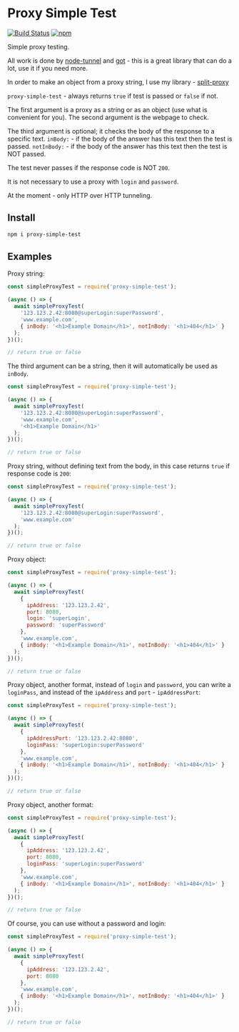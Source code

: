 # Proxy Simple Test

[![Build Status](https://travis-ci.com/Ganevru/proxy-simple-test.svg?branch=master)](https://travis-ci.com/Ganevru/proxy-simple-test)
[![npm](https://img.shields.io/npm/v/proxy-simple-test.svg?style=flat-square)](http://npm.im/proxy-simple-test)

Simple proxy testing.

All work is done by [node-tunnel](https://github.com/koichik/node-tunnel) and [got](https://github.com/sindresorhus/got) - this is a great library that can do a lot, use it if you need more.

In order to make an object from a proxy string, I use my library - [split-proxy](https://github.com/Ganevru/split-proxy)

`proxy-simple-test` - always returns `true` if test is passed or `false` if not.

The first argument is a proxy as a string or as an object (use what is convenient for you).
The second argument is the webpage to check.

The third argument is optional; it checks the body of the response to a specific text.
`inBody:` - if the body of the answer has this text then the test is passed.
`notInBody:` - if the body of the answer has this text then the test is NOT passed.

The test never passes if the response code is NOT `200`.

It is not necessary to use a proxy with `login` and `password`.

At the moment - only HTTP over HTTP tunneling.

## Install

```bash
npm i proxy-simple-test
```

## Examples

Proxy string:

```js
const simpleProxyTest = require('proxy-simple-test');

(async () => {
  await simpleProxyTest(
    '123.123.2.42:8080@superLogin:superPassword',
    'www.example.com',
    { inBody: '<h1>Example Domain</h1>', notInBody: '<h1>404</h1>' }
  );
})();

// return true or false
```

The third argument can be a string, then it will automatically be used as `inBody`.

```js
const simpleProxyTest = require('proxy-simple-test');

(async () => {
  await simpleProxyTest(
    '123.123.2.42:8080@superLogin:superPassword',
    'www.example.com',
    '<h1>Example Domain</h1>'
  );
})();

// return true or false
```

Proxy string, without defining text from the body, in this case returns `true` if response code is `200`:

```js
const simpleProxyTest = require('proxy-simple-test');

(async () => {
  await simpleProxyTest(
    '123.123.2.42:8080@superLogin:superPassword',
    'www.example.com'
  );
})();

// return true or false
```

Proxy object:

```js
const simpleProxyTest = require('proxy-simple-test');

(async () => {
  await simpleProxyTest(
    {
      ipAddress: '123.123.2.42',
      port: 8080,
      login: 'superLogin',
      password: 'superPassword'
    },
    'www.example.com',
    { inBody: '<h1>Example Domain</h1>', notInBody: '<h1>404</h1>' }
  );
})();

// return true or false
```

Proxy object, another format, instead of `login` and `password`, you can write a `loginPass`, and instead of the `ipAddress` and `port` - `ipAddressPort`:

```js
const simpleProxyTest = require('proxy-simple-test');

(async () => {
  await simpleProxyTest(
    {
      ipAddressPort: '123.123.2.42:8080',
      loginPass: 'superLogin:superPassword'
    },
    'www.example.com',
    { inBody: '<h1>Example Domain</h1>', notInBody: '<h1>404</h1>' }
  );
})();

// return true or false
```

Proxy object, another format:

```js
const simpleProxyTest = require('proxy-simple-test');

(async () => {
  await simpleProxyTest(
    {
      ipAddress: '123.123.2.42',
      port: 8080,
      loginPass: 'superLogin:superPassword'
    },
    'www.example.com',
    { inBody: '<h1>Example Domain</h1>', notInBody: '<h1>404</h1>' }
  );
})();

// return true or false
```

Of course, you can use without a password and login:

```js
const simpleProxyTest = require('proxy-simple-test');

(async () => {
  await simpleProxyTest(
    {
      ipAddress: '123.123.2.42',
      port: 8080
    },
    'www.example.com',
    { inBody: '<h1>Example Domain</h1>', notInBody: '<h1>404</h1>' }
  );
})();

// return true or false
```
